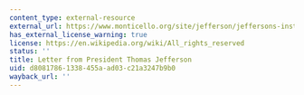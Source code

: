 ```yaml
---
content_type: external-resource
external_url: https://www.monticello.org/site/jefferson/jeffersons-instructions-to-meriwether-lewis
has_external_license_warning: true
license: https://en.wikipedia.org/wiki/All_rights_reserved
status: ''
title: Letter from President Thomas Jefferson
uid: d8081786-1338-455a-ad03-c21a3247b9b0
wayback_url: ''
---
```

